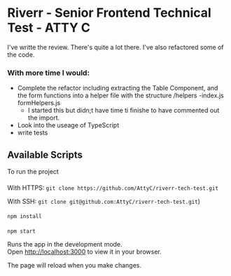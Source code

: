 # Riverr - Senior Frontend Technical Test - ATTY C

I've writte the review. There's quite a lot there. I've also refactored some of the code.
  
### With more time I would:
* Complete the refactor including extracting the Table Component, and the form functions into a helper file with the structure 
  /helpers
    -index.js
    formHelpers.js
    * I started this but didn;t have time ti finishe to have commented out the import.
* Look into the useage of TypeScript
* write tests

## Available Scripts

To run the project

#### 
With HTTPS:  `git clone https://github.com/AttyC/riverr-tech-test.git`
  
With SSH: `git clone git@github.com:AttyC/riverr-tech-test.git`)

#### 
`npm install`

#### 
`npm start`

Runs the app in the development mode.\
Open [http://localhost:3000](http://localhost:3000) to view it in your browser.

The page will reload when you make changes.